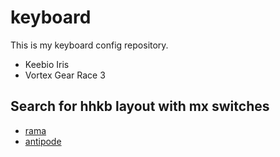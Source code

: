 # keyboard

This is my keyboard config repository.

- Keebio Iris
- Vortex Gear Race 3

## Search for hhkb layout with mx switches

- [rama](https://ramaworks.store/pages/updates)
- [antipode](https://www.antipode.no/products/akb-vero?color=midnight%2520purple%2520-%2520copper%2520weight)
